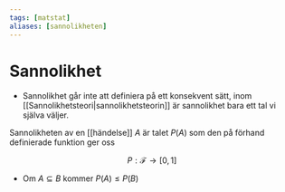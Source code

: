 ```yaml
---
tags: [matstat]
aliases: [sannolikheten]
---
```

# Sannolikhet
- Sannolikhet går inte att definiera på ett konsekvent sätt, inom [[Sannolikhetsteori|sannolikhetsteorin]] är sannolikhet bara ett tal vi själva väljer.

Sannolikheten av en [[händelse]] $A$ är talet $P(A)$ som den på förhand definierade funktion ger oss

$$P: \mathcal{F} \rightarrow \left[ 0,1 \right]$$
  
- Om $A \subseteq B$ kommer $P(A) \leq P(B)$